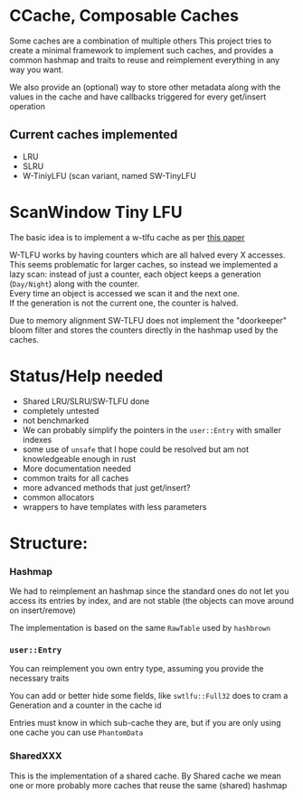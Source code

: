 # CCache, Composable Caches

Some caches are a combination of multiple others
This project tries to create a minimal framework to implement such caches, and
provides a common hashmap and traits to reuse and reimplement everything in any
way you want.

We also provide an (optional) way to store other metadata along with the values
in the cache and have callbacks triggered for every get/insert operation

## Current caches implemented

* LRU
* SLRU
* W-TiniyLFU (scan variant, named SW-TinyLFU

# ScanWindow Tiny LFU

The basic idea is to implement a w-tlfu cache as per
[this paper](https://arxiv.org/abs/1512.00727)

W-TLFU works by having counters which are all halved every X accesses.  
This seems problematic for larger caches, so instead we implemented a lazy scan:
instead of just a counter, each object keeps a generation (`Day/Night`) along
with the counter.  
Every time an object is accessed we scan it and the next one.  
If the generation is not the current one, the counter is halved.

Due to memory alignment SW-TLFU does not implement the "doorkeeper" bloom filter
and stores the counters directly in the hashmap used by the caches.

# Status/Help needed

* Shared LRU/SLRU/SW-TLFU done
* completely untested
* not benchmarked
* We can probably simplify the pointers in the `user::Entry` with smaller indexes
* some use of `unsafe` that I hope could be resolved but am not knowledgeable
  enough in rust
* More documentation needed
* common traits for all caches
* more advanced methods that just get/insert?
* common allocators
* wrappers to have templates with less parameters

# Structure:

### Hashmap

We had to reimplement an hashmap since the standard ones do not let you access
its entries by index, and are not stable (the objects can move around on
insert/remove)

The implementation is based on the same `RawTable` used by `hashbrown`

### `user::Entry`

You can reimplement you own entry type, assuming you provide the necessary
traits

You can add or better hide some fields, like `swtlfu::Full32` does to cram a
Generation and a counter in the cache id

Entries must know in which sub-cache they are, but if you are only using one
cache you can use `PhantomData`

### SharedXXX

This is the implementation of a shared cache. By Shared cache we mean one or
more probably more caches that reuse the same (shared) hashmap

